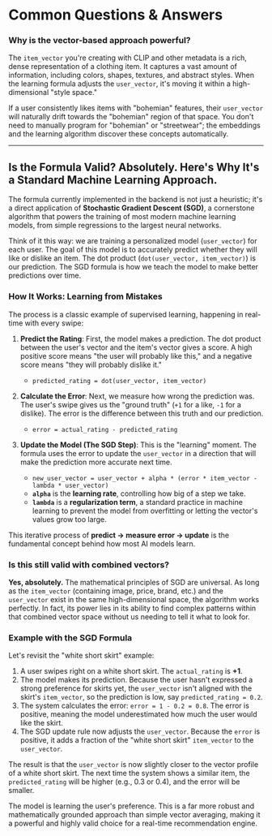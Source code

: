 # Common Questions & Answers

### Why is the vector-based approach powerful?

The `item_vector` you're creating with CLIP and other metadata is a rich, dense representation of a clothing item. It captures a vast amount of information, including colors, shapes, textures, and abstract styles. When the learning formula adjusts the `user_vector`, it's moving it within a high-dimensional "style space."

If a user consistently likes items with "bohemian" features, their `user_vector` will naturally drift towards the "bohemian" region of that space. You don't need to manually program for "bohemian" or "streetwear"; the embeddings and the learning algorithm discover these concepts automatically.

---

## Is the Formula Valid? Absolutely. Here's Why It's a Standard Machine Learning Approach.

The formula currently implemented in the backend is not just a heuristic; it's a direct application of **Stochastic Gradient Descent (SGD)**, a cornerstone algorithm that powers the training of most modern machine learning models, from simple regressions to the largest neural networks.

Think of it this way: we are training a personalized model (`user_vector`) for each user. The goal of this model is to accurately predict whether they will like or dislike an item. The dot product (`dot(user_vector, item_vector)`) is our prediction. The SGD formula is how we teach the model to make better predictions over time.

### How It Works: Learning from Mistakes

The process is a classic example of supervised learning, happening in real-time with every swipe:

1.  **Predict the Rating**: First, the model makes a prediction. The dot product between the user's vector and the item's vector gives a score. A high positive score means "the user will probably like this," and a negative score means "they will probably dislike it."
    -   `predicted_rating = dot(user_vector, item_vector)`

2.  **Calculate the Error**: Next, we measure how wrong the prediction was. The user's swipe gives us the "ground truth" (`+1` for a like, `-1` for a dislike). The error is the difference between this truth and our prediction.
    -   `error = actual_rating - predicted_rating`

3.  **Update the Model (The SGD Step)**: This is the "learning" moment. The formula uses the error to update the `user_vector` in a direction that will make the prediction more accurate next time.
    -   `new_user_vector = user_vector + alpha * (error * item_vector - lambda * user_vector)`
    -   **`alpha`** is the **learning rate**, controlling how big of a step we take.
    -   **`lambda`** is a **regularization term**, a standard practice in machine learning to prevent the model from overfitting or letting the vector's values grow too large.

This iterative process of **predict -> measure error -> update** is the fundamental concept behind how most AI models learn.

### Is this still valid with combined vectors?

**Yes, absolutely.** The mathematical principles of SGD are universal. As long as the `item_vector` (containing image, price, brand, etc.) and the `user_vector` exist in the same high-dimensional space, the algorithm works perfectly. In fact, its power lies in its ability to find complex patterns within that combined vector space without us needing to tell it what to look for.

### Example with the SGD Formula

Let's revisit the "white short skirt" example:

1.  A user swipes right on a white short skirt. The `actual_rating` is **+1**.
2.  The model makes its prediction. Because the user hasn't expressed a strong preference for skirts yet, the `user_vector` isn't aligned with the skirt's `item_vector`, so the prediction is low, say `predicted_rating = 0.2`.
3.  The system calculates the error: `error = 1 - 0.2 = 0.8`. The error is positive, meaning the model underestimated how much the user would like the skirt.
4.  The SGD update rule now adjusts the `user_vector`. Because the `error` is positive, it adds a fraction of the "white short skirt" `item_vector` to the `user_vector`.

The result is that the `user_vector` is now slightly closer to the vector profile of a white short skirt. The next time the system shows a similar item, the `predicted_rating` will be higher (e.g., 0.3 or 0.4), and the error will be smaller.

The model is learning the user's preference. This is a far more robust and mathematically grounded approach than simple vector averaging, making it a powerful and highly valid choice for a real-time recommendation engine.